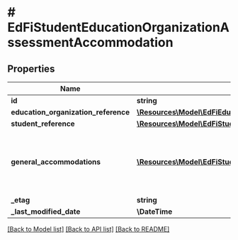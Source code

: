 # # EdFiStudentEducationOrganizationAssessmentAccommodation

## Properties

Name | Type | Description | Notes
------------ | ------------- | ------------- | -------------
**id** | **string** |  | [optional]
**education_organization_reference** | [**\Resources\Model\EdFiEducationOrganizationReference**](EdFiEducationOrganizationReference.md) |  |
**student_reference** | [**\Resources\Model\EdFiStudentReference**](EdFiStudentReference.md) |  |
**general_accommodations** | [**\Resources\Model\EdFiStudentEducationOrganizationAssessmentAccommodationGeneralAccommodation[]**](EdFiStudentEducationOrganizationAssessmentAccommodationGeneralAccommodation.md) | An unordered collection of studentEducationOrganizationAssessmentAccommodationGeneralAccommodations. The special variation(s) to be used in how assessments (in general) are presented, how it is administered, or how the test taker is allowed to respond. This generally refers to changes that do not substantially alter what the examination measures. The proper use of accommodations does not substantially change academic level or performance criteria. | [optional]
**_etag** | **string** | A unique system-generated value that identifies the version of the resource. | [optional]
**_last_modified_date** | **\DateTime** | The date and time the resource was last modified. | [optional]

[[Back to Model list]](../../README.md#models) [[Back to API list]](../../README.md#endpoints) [[Back to README]](../../README.md)
